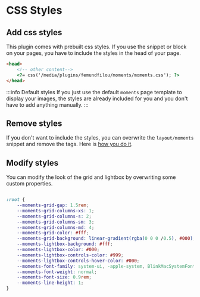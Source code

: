# CSS Styles

## Add css styles

This plugin comes with prebuilt css styles. 
If you use the snippet or block on your pages, you have to include the styles in the head of your page.

```html
<head>
	<!-- other content-->
	<?= css('/media/plugins/femundfilou/moments/moments.css'); ?>
</head>
```

:::info Default styles
If you just use the default `moments` page template to display your images, the styles are already included for you and you don't have to add anything manually.
:::


## Remove styles

If you don't want to include the styles, you can overwrite the `layout/moments` snippet and remove the tags.
Here is [how you do it](/output#overwrite-core-parts).

## Modify styles

You can modify the look of the grid and lightbox by overwriting some custom properties.

```css

:root {
	--moments-grid-gap: 1.5rem;
	--moments-grid-columns-xs: 1;
	--moments-grid-columns-s: 2;
	--moments-grid-columns-sm: 3;
	--moments-grid-columns-md: 4;
	--moments-grid-color: #fff;
	--moments-grid-background: linear-gradient(rgba(0 0 0 /0.5), #000);
	--moments-lightbox-background: #fff;
	--moments-lightbox-color: #000;
	--moments-lightbox-controls-color: #999;
	--moments-lightbox-controls-hover-color: #000;
	--moments-font-family: system-ui, -apple-system, BlinkMacSystemFont, 'Segoe UI', Roboto, Oxygen, Ubuntu, Cantarell, 'Open Sans', 'Helvetica Neue', sans-serif;
	--moments-font-weight: normal;
	--moments-font-size: 0.9rem;
	--moments-line-height: 1;
}
```